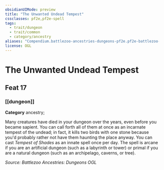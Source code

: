 ```yaml
---
obsidianUIMode: preview
title: "The Unwanted Undead Tempest"
cssclasses: pf2e,pf2e-spell
tags:
  - trait/dungeon
  - trait/common
  - category/ancestry
aliases: "Compendium.battlezoo-ancestries-dungeons-pf2e.pf2e-battlezoo-dungeon-feats.Item.TzAMFsGshOzEk2YW"
license: OGL
---
```

# The Unwanted Undead Tempest
## Feat 17
### [[dungeon]]

**Category** ancestry; 




Many creatures have died in your dungeon over the years, even before you became sapient. You can call forth all of them at once as an incarnate tempest of the undead; in fact, it kills two birds with one stone because you'd probably rather not have them haunting the place anyway. You can cast _Tempest of Shades_ as an innate spell once per day. The spell is arcane if you are an artificial dungeon (such as a labyrinth or tower) or primal if you are a natural dungeon (such as an archipelago, caverns, or tree).

*Source: Battlezoo Ancestries: Dungeons*
*OGL*